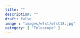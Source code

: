 ```yaml
---
title: ""
description: ""
draft: false
image : "images/wfst/wfst18.jpg"
category: [ "Telescope" ]
---
```

